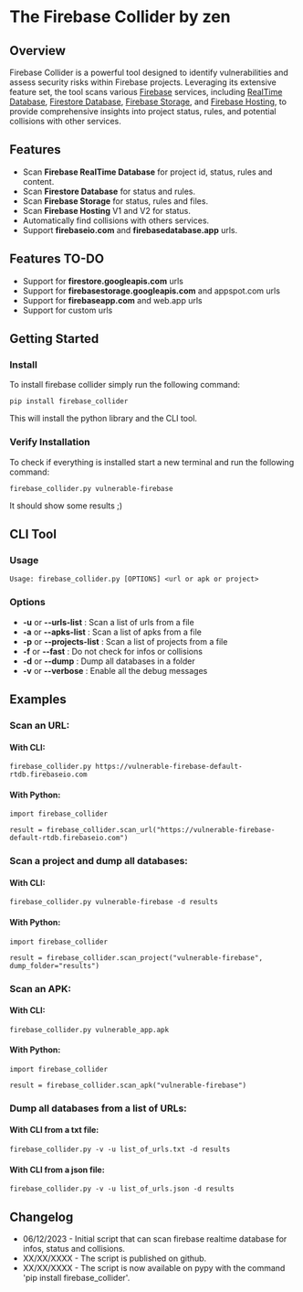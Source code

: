 # The Firebase Collider by zen


## Overview
Firebase Collider is a powerful tool designed to identify vulnerabilities and assess security risks within Firebase projects. Leveraging its extensive feature set, the tool scans various [Firebase](https://firebase.google.com/) services, including [RealTime Database](https://firebase.google.com/docs/database), [Firestore Database](https://firebase.google.com/docs/firestore), [Firebase Storage](https://firebase.google.com/docs/storage), and [Firebase Hosting](https://firebase.google.com/docs/hosting), to provide comprehensive insights into project status, rules, and potential collisions with other services.


## Features
* Scan **Firebase RealTime Database** for project id, status, rules and content.
* Scan **Firestore Database** for status and rules.
* Scan **Firebase Storage** for status, rules and files.
* Scan **Firebase Hosting** V1 and V2 for status.
* Automatically find collisions with others services.
* Support **firebaseio.com** and **firebasedatabase.app** urls.


## Features TO-DO
- Support for **firestore.googleapis.com** urls
- Support for **firebasestorage.googleapis.com** and appspot.com urls
- Support for **firebaseapp.com** and web.app urls
- Support for custom urls


## Getting Started
### Install
To install firebase collider simply run the following command:
```
pip install firebase_collider
```
This will install the python library and the CLI tool.

### Verify Installation
To check if everything is installed start a new terminal and run the following command:
```
firebase_collider.py vulnerable-firebase
```
It should show some results ;)


## CLI Tool

### Usage
```
Usage: firebase_collider.py [OPTIONS] <url or apk or project>
```


### Options
* **-u** or **--urls-list** <filename>      : Scan a list of urls from a file
* **-a** or **--apks-list** <filename>      : Scan a list of apks from a file
* **-p** or **--projects-list** <filename>  : Scan a list of projects from a file
* **-f** or **--fast**                      : Do not check for infos or collisions
* **-d** or **--dump** <foldername>         : Dump all databases in a folder
* **-v** or **--verbose**                   : Enable all the debug messages


## Examples

### Scan an URL:
#### With CLI:
```
firebase_collider.py https://vulnerable-firebase-default-rtdb.firebaseio.com
```

#### With Python:
```
import firebase_collider

result = firebase_collider.scan_url("https://vulnerable-firebase-default-rtdb.firebaseio.com")
```

### Scan a project and dump all databases:
#### With CLI:
```
firebase_collider.py vulnerable-firebase -d results
```

#### With Python:
```
import firebase_collider

result = firebase_collider.scan_project("vulnerable-firebase", dump_folder="results")
```

### Scan an APK:
#### With CLI:
```
firebase_collider.py vulnerable_app.apk
```

#### With Python:
```
import firebase_collider

result = firebase_collider.scan_apk("vulnerable-firebase")
```

### Dump all databases from a list of URLs:
#### With CLI from a txt file:
```
firebase_collider.py -v -u list_of_urls.txt -d results
```

#### With CLI from a json file:
```
firebase_collider.py -v -u list_of_urls.json -d results
```


## Changelog
- 06/12/2023 - Initial script that can scan firebase realtime database for infos, status and collisions.
- XX/XX/XXXX - The script is published on github.
- XX/XX/XXXX - The script is now available on pypy with the command 'pip install firebase_collider'.
